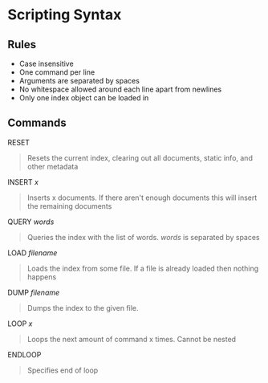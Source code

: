 # Scripting Syntax

## Rules

* Case insensitive
* One command per line
* Arguments are separated by spaces
* No whitespace allowed around each line apart from newlines
* Only one index object can be loaded in

## Commands

RESET
>Resets the current index, clearing out all documents, static info, and other metadata

INSERT *x*
>Inserts x documents. If there aren't enough documents this will insert the remaining documents

QUERY *words*
>Queries the index with the list of words. *words* is separated by spaces

LOAD *filename*
>Loads the index from some file. If a file is already loaded then nothing happens

DUMP *filename*
>Dumps the index to the given file.

LOOP *x*
>Loops the next amount of command x times. Cannot be nested

ENDLOOP
>Specifies end of loop